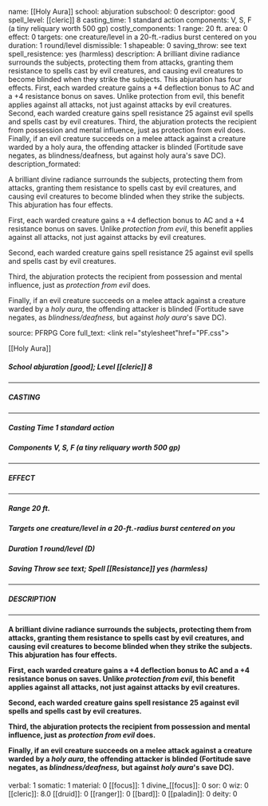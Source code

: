 name: [[Holy Aura]]
school: abjuration
subschool: 0
descriptor: good
spell_level: [[cleric]] 8
casting_time: 1 standard action
components: V, S, F (a tiny reliquary worth 500 gp)
costly_components: 1
range: 20 ft.
area: 0
effect: 0
targets: one creature/level in a 20-ft.-radius burst centered on you
duration: 1 round/level
dismissible: 1
shapeable: 0
saving_throw: see text
spell_resistence: yes (harmless)
description: A brilliant divine radiance surrounds the subjects, protecting them from attacks, granting them resistance to spells cast by evil creatures, and causing evil creatures to become blinded when they strike the subjects. This abjuration has four effects.  First, each warded creature gains a +4 deflection bonus to AC and a +4 resistance bonus on saves. Unlike protection from evil, this benefit applies against all attacks, not just against attacks by evil creatures.  Second, each warded creature gains spell resistance 25 against evil spells and spells cast by evil creatures.  Third, the abjuration protects the recipient from possession and mental influence, just as protection from evil does.  Finally, if an evil creature succeeds on a melee attack against a creature warded by a holy aura, the offending attacker is blinded (Fortitude save negates, as blindness/deafness, but against holy aura's save DC).
description_formated: <p>A brilliant divine radiance surrounds the subjects, protecting them from attacks, granting them resistance to spells cast by evil creatures, and causing evil creatures to become blinded when they strike the subjects. This abjuration has four effects.</p><p>First, each warded creature gains a +4 deflection bonus to AC and a +4 resistance bonus on saves. Unlike <i>protection from evil</i>, this benefit applies against all attacks, not just against attacks by evil creatures.</p><p>Second, each warded creature gains spell resistance 25 against evil spells and spells cast by evil creatures.</p><p>Third, the abjuration protects the recipient from possession and mental influence, just as <i>protection from evil</i> does.</p><p>Finally, if an evil creature succeeds on a melee attack against a creature warded by a <i>holy aura</i>, the offending attacker is blinded (Fortitude save negates, as <i>blindness/deafness,</i> but against <i>holy aura</i>'s save DC).</p>
source: PFRPG Core
full_text: <link rel="stylesheet"href="PF.css"><div class="heading"><p class="alignleft">[[Holy Aura]]</p><div style="clear: both;"></div></div><div><h5><b>School </b>abjuration [good]; <b>Level </b>[[cleric]] 8</h5></div><hr/><div><h5><b>CASTING</b></h5></div><hr/><div><h5><b>Casting Time </b>1 standard action</h5><h5><b>Components </b>V, S, F (a tiny reliquary worth 500 gp)</h5></div><hr/><div><h5><b>EFFECT</b></h5></div><hr/><div><h5><b>Range </b>20 ft.</h5><h5><b>Targets </b>one creature/level in a 20-ft.-radius burst centered on you</h5><h5><b>Duration </b>1 round/level (D)</h5><h5><b>Saving Throw </b>see text; <b>Spell [[Resistance]] </b>yes (harmless)</h5></div><hr/><div><h5><b>DESCRIPTION</b></h5></div><hr/><div><h4><p>A brilliant divine radiance surrounds the subjects, protecting them from attacks, granting them resistance to spells cast by evil creatures, and causing evil creatures to become blinded when they strike the subjects. This abjuration has four effects.</p><p>First, each warded creature gains a +4 deflection bonus to AC and a +4 resistance bonus on saves. Unlike <i>protection from evil</i>, this benefit applies against all attacks, not just against attacks by evil creatures.</p><p>Second, each warded creature gains spell resistance 25 against evil spells and spells cast by evil creatures.</p><p>Third, the abjuration protects the recipient from possession and mental influence, just as <i>protection from evil</i> does.</p><p>Finally, if an evil creature succeeds on a melee attack against a creature warded by a <i>holy aura</i>, the offending attacker is blinded (Fortitude save negates, as <i>blindness/deafness,</i> but against <i>holy aura</i>'s save DC).</p></h4></div>
verbal: 1
somatic: 1
material: 0
[[focus]]: 1
divine_[[focus]]: 0
sor: 0
wiz: 0
[[cleric]]: 8.0
[[druid]]: 0
[[ranger]]: 0
[[bard]]: 0
[[paladin]]: 0
deity: 0

